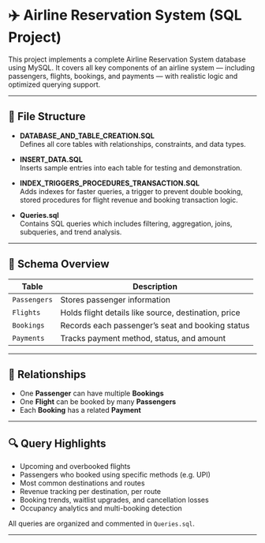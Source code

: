 # ✈️ Airline Reservation System (SQL Project)

This project implements a complete Airline Reservation System database using MySQL. It covers all key components of an airline system — including passengers, flights, bookings, and payments — with realistic logic and optimized querying support.

---

## 📁 File Structure

- **DATABASE_AND_TABLE_CREATION.SQL**  
  Defines all core tables with relationships, constraints, and data types.

- **INSERT_DATA.SQL**  
  Inserts sample entries into each table for testing and demonstration.

- **INDEX_TRIGGERS_PROCEDURES_TRANSACTION.SQL**  
  Adds indexes for faster queries, a trigger to prevent double booking,  
  stored procedures for flight revenue and booking transaction logic.

- **Queries.sql**  
  Contains SQL queries which includes filtering, aggregation, joins, subqueries, and trend analysis.

---

## 🧱 Schema Overview

| Table       | Description                                      |
|-------------|--------------------------------------------------|
| `Passengers`| Stores passenger information                     |
| `Flights`   | Holds flight details like source, destination, price |
| `Bookings`  | Records each passenger’s seat and booking status |
| `Payments`  | Tracks payment method, status, and amount        |

---

## 🔗 Relationships

- One **Passenger** can have multiple **Bookings**  
- One **Flight** can be booked by many **Passengers**  
- Each **Booking** has a related **Payment**

---

## 🔍 Query Highlights

- Upcoming and overbooked flights  
- Passengers who booked using specific methods (e.g. UPI)  
- Most common destinations and routes  
- Revenue tracking per destination, per route  
- Booking trends, waitlist upgrades, and cancellation losses  
- Occupancy analytics and multi-booking detection

All queries are organized and commented in `Queries.sql`.

---
